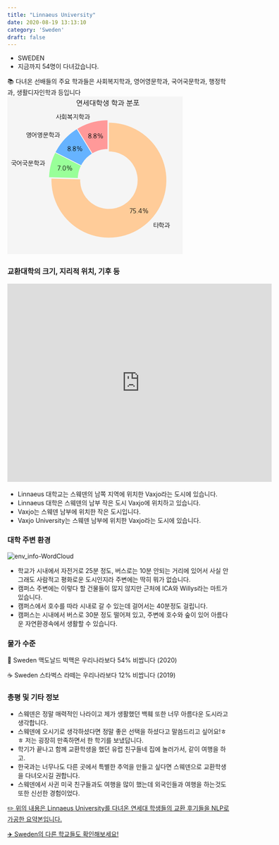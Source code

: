 ```yaml
---
title: "Linnaeus University"
date: 2020-08-19 13:13:10
category: 'Sweden'
draft: false
---
```



* SWEDEN
* 지금까지 54명이 다녀갔습니다. 

📚 다녀온 선배들의 주요 학과들은 사회복지학과, 영어영문학과, 국어국문학과, 행정학과, 생활디자인학과 등입니다
![department-info](../plots/SE000013.png)
### 교환대학의 크기, 지리적 위치, 기후 등
<iframe
width="600"
height="450"
frameborder="0" style="border:0"
src="https://www.google.com/maps/embed/v1/place?key=AIzaSyC9e1AME-pVmWC4hBpFdu5S4dKzyepa3HQ&q=Linnaeus+University&center=56.8544846,14.830025699999998&zoom=14" allowfullscreen>
</iframe>

* Linnaeus 대학교는 스웨덴의 남쪽 지역에 위치한 Vaxjo라는 도시에 있습니다.
* Linnaeus 대학은 스웨덴의 남부 작은 도시 Vaxjo에 위치하고 있습니다.
* Vaxjo는 스웨덴 남부에 위치한 작은 도시입니다.
* Vaxjo University는 스웨덴 남부에 위치한 Vaxjo라는 도시에 있습니다.


### 대학 주변 환경

![env_info-WordCloud](../univ_wordclouds_okt/env_info/SE000013_env_info_okt.png)

* 학교가 시내에서 자전거로 25분 정도, 버스로는 10분 안되는 거리에 있어서 사실 안그래도 사람적고 평화로운 도시인지라 주변에는 딱히 뭐가 없습니다.
* 캠퍼스 주변에는 이렇다 할 건물들이 많지 않지만 근처에 ICA와 Willys라는 마트가 있습니다.
* 캠퍼스에서 호수를 따라 시내로 갈 수 있는데 걸어서는 40분정도 걸립니다.
* 캠퍼스는 시내에서 버스로 30분 정도 떨어져 있고, 주변에 호수와 숲이 있어 아름다운 자연환경속에서 생활할 수 있습니다.


### 물가 수준 
🍔 Sweden 맥도날드 빅맥은 우리나라보다 54% 비쌉니다 (2020)

☕️ Sweden 스타벅스 라떼는 우리나라보다 12% 비쌉니다 (2019)

### 총평 및 기타 정보
* 스웨덴은 정말 매력적인 나라이고 제가 생활했던 백훼 또한 너무 아름다운 도시라고 생각합니다.
* 스웨덴에 오시기로 생각하셨다면 정말 좋은 선택을 하셨다고 말씀드리고 싶어요!ㅎㅎ 저는 굉장히 만족하면서 한 학기를 보냈답니다.
* 학기가 끝나고 함께 교환학생을 했던 유럽 친구들네 집에 놀러가서, 같이 여행을 하고.
* 한국과는 너무나도 다른 곳에서 특별한 추억을 만들고 싶다면 스웨덴으로 교환학생을 다녀오시길 권합니다.
* 스웨덴에서 사귄 미국 친구들과도 여행을 많이 했는데 외국인들과 여행을 하는것도 또한 신선한 경험이었다.


[✏️ 위의 내용은 Linnaeus University를 다녀온 연세대 학생들의 교환 후기들을 NLP로 가공한 요약본입니다.](http://oia.yonsei.ac.kr/partner/expReport.asp?ucode=SE000013&bgbn=A)

[✈️ Sweden의 다른 학교들도 확인해보세요!](https://yonsei-exchange.netlify.app/?category=Sweden)
